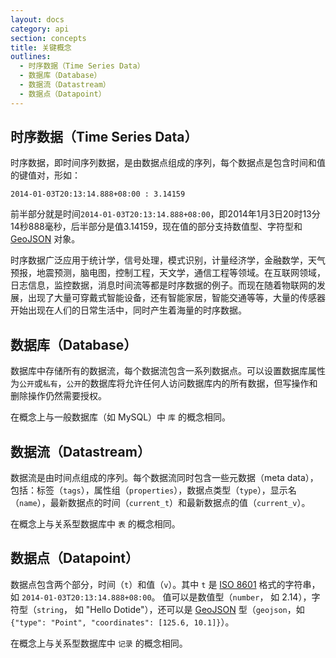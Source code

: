 ```yaml
---
layout: docs
category: api
section: concepts
title: 关键概念
outlines:
  - 时序数据（Time Series Data）
  - 数据库（Database）
  - 数据流（Datastream）
  - 数据点（Datapoint）
---
```


## 时序数据（Time Series Data）

时序数据，即时间序列数据，是由数据点组成的序列，每个数据点是包含时间和值的键值对，形如：

`2014-01-03T20:13:14.888+08:00 : 3.14159`

前半部分就是时间`2014-01-03T20:13:14.888+08:00`，即2014年1月3日20时13分14秒888毫秒，后半部分是值3.14159，现在值的部分支持数值型、字符型和 [GeoJSON][geojson] 对象。

时序数据广泛应用于统计学，信号处理，模式识别，计量经济学，金融数学，天气预报，地震预测，脑电图，控制工程，天文学，通信工程等领域。在互联网领域，日志信息，监控数据，消息时间流等都是时序数据的例子。而现在随着物联网的发展，出现了大量可穿戴式智能设备，还有智能家居，智能交通等等，大量的传感器开始出现在人们的日常生活中，同时产生着海量的时序数据。


## 数据库（Database）

数据库中存储所有的数据流，每个数据流包含一系列数据点。可以设置数据库属性为`公开`或`私有`，`公开`的数据库将允许任何人访问数据库内的所有数据，但写操作和删除操作仍然需要授权。

在概念上与一般数据库（如 MySQL）中 `库` 的概念相同。


## 数据流（Datastream）

数据流是由时间点组成的序列。每个数据流同时包含一些元数据（meta data），包括：标签（`tags`），属性组（`properties`），数据点类型（`type`），显示名（`name`），最新数据点的时间（`current_t`）和最新数据点的值（`current_v`）。

在概念上与关系型数据库中 `表` 的概念相同。


## 数据点（Datapoint）

数据点包含两个部分，时间（`t`）和值（`v`）。其中 `t` 是 [ISO 8601][iso8601] 格式的字符串，如 `2014-01-03T20:13:14.888+08:00`。 值可以是数值型（`number`， 如 2.14），字符型（`string`， 如 "Hello Dotide"），还可以是 [GeoJSON][geojson] 型（`geojson`，如 `{"type": "Point", "coordinates": [125.6, 10.1]}`）。

在概念上与关系型数据库中 `记录` 的概念相同。


[iso8601]: http://en.wikipedia.org/wiki/ISO_8601
[geojson]: http://geojson.org/
